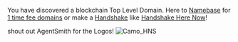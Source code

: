 You have discovered a blockchain Top Level Domain. Here to [Namebase](https://namebase.io/) for [1 time fee domains](http://home.1timefeedomains/) or make a [Handshake](https://handshake.org/) like [Handshake Here Now](http://hns.handshakeherenow/)!

shout out AgentSmith for the Logos!
![Camo_HNS](https://user-images.githubusercontent.com/37987346/90909304-90660180-e3a3-11ea-8828-6be27cfa4029.png)
